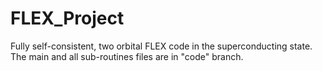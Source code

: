 # FLEX_Project
Fully self-consistent, two orbital FLEX code in the superconducting state.  
The main and all sub-routines files are in "code" branch.
